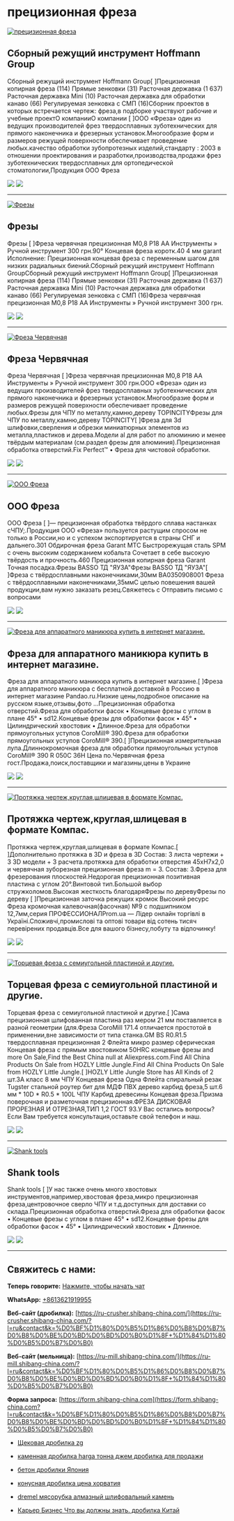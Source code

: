 # прецизионная фреза

<a href="https://swt.shibang-china.com/?l=ru&img&k=%D0%BF%D1%80%D0%B5%D1%86%D0%B8%D0%B7%D0%B8%D0%BE%D0%BD%D0%BD%D0%B0%D1%8F+%D1%84%D1%80%D0%B5%D0%B7%D0%B0" target="_blank">![прецизионная фреза](http://static.shibang-china.com/all-800x300/510.jpg)</a>

## Сборный режущий инструмент Hoffmann Group
Сборный режущий инструмент Hoffmann Group[ ]Прецизионная копирная фреза (114) Прямые зенковки (31) Расточная державка (1 637) Расточная державка Mini (10) Расточная державка для обработки канаво (66) Регулируемая зенковка с СМП (16)Сборник проектов в которых встречается чертеж: фреза,в подборке участвуют рабочие и учебные проектО компанииО компании [ ]ООО &#171;Фреза&#187; один из ведущих производителей фрез твердосплавных зуботехнических для прямого наконечника и фрезерных установок.Многообразие форм и размеров режущей поверхности обеспечивает проведение любых.качество обработки зубопротезных изделий,стандарту : 2003 в отношении проектирования и разработки,производства,продажи фрез зуботехнических твердосплавных для ортопедической стоматологии,Продукция ООО Фреза


<a href="https://whatsapp.shibangsoft.com/WhatsApp.php" target="_blank" title="WhatsApp">![](http://static.shibang-china.com/icon/whatsapp.png)</a> <a href="https://swt.shibang-china.com/?l=ru&icon&k=%D0%BF%D1%80%D0%B5%D1%86%D0%B8%D0%B7%D0%B8%D0%BE%D0%BD%D0%BD%D0%B0%D1%8F+%D1%84%D1%80%D0%B5%D0%B7%D0%B0" target="_blank">![](http://static.shibang-china.com/icon/chat-ru.png)</a>

---

<a href="https://swt.shibang-china.com/?l=ru&img&k=%D0%BF%D1%80%D0%B5%D1%86%D0%B8%D0%B7%D0%B8%D0%BE%D0%BD%D0%BD%D0%B0%D1%8F+%D1%84%D1%80%D0%B5%D0%B7%D0%B0" target="_blank">![Фрезы](http://static.shibang-china.com/all-800x300/1392.jpg)</a>

## Фрезы
Фрезы [ ]Фреза червячная прецизионная М0,8 Р18 АА Инструменты &#187; Ручной инструмент 300 грн.90&#176; Концевая фреза коротк.40 4 мм garant Исполнение: Прецизионная концевая фреза с переменным шагом для низких радиальных биений.Сборный режущий инструмент Hoffmann GroupСборный режущий инструмент Hoffmann Group[ ]Прецизионная копирная фреза (114) Прямые зенковки (31) Расточная державка (1 637) Расточная державка Mini (10) Расточная державка для обработки канаво (66) Регулируемая зенковка с СМП (16)Фреза червячная прецизионная М0,8 Р18 АА Инструменты &#187; Ручной инструмент 300 грн.


<a href="https://whatsapp.shibangsoft.com/WhatsApp.php" target="_blank" title="WhatsApp">![](http://static.shibang-china.com/icon/whatsapp.png)</a> <a href="https://swt.shibang-china.com/?l=ru&icon&k=%D0%BF%D1%80%D0%B5%D1%86%D0%B8%D0%B7%D0%B8%D0%BE%D0%BD%D0%BD%D0%B0%D1%8F+%D1%84%D1%80%D0%B5%D0%B7%D0%B0" target="_blank">![](http://static.shibang-china.com/icon/chat-ru.png)</a>

---

<a href="https://swt.shibang-china.com/?l=ru&img&k=%D0%BF%D1%80%D0%B5%D1%86%D0%B8%D0%B7%D0%B8%D0%BE%D0%BD%D0%BD%D0%B0%D1%8F+%D1%84%D1%80%D0%B5%D0%B7%D0%B0" target="_blank">![Фреза Червячная](http://static.shibang-china.com/all-800x300/850.jpg)</a>

## Фреза Червячная
Фреза Червячная [ ]Фреза червячная прецизионная М0,8 Р18 АА Инструменты &#187; Ручной инструмент 300 грн.ООО &#171;Фреза&#187; один из ведущих производителей фрез твердосплавных зуботехнических для прямого наконечника и фрезерных установок.Многообразие форм и размеров режущей поверхности обеспечивает проведение любых.Фрезы для ЧПУ по металлу,камню,дереву TOPINCITYФрезы для ЧПУ по металлу,камню,дереву TOPINCITY[ ]Фреза для 3d шлифовки,сверления и обрезки миниатюрных элементов из металла,пластиков и дерева.Модели al для работ по алюминию и менее твёрдым материалам (см.раздел фрезы для алюминия).Прецизионная обработка отверстий.Fix Perfect™ • Фреза для чистовой обработки.


<a href="https://whatsapp.shibangsoft.com/WhatsApp.php" target="_blank" title="WhatsApp">![](http://static.shibang-china.com/icon/whatsapp.png)</a> <a href="https://swt.shibang-china.com/?l=ru&icon&k=%D0%BF%D1%80%D0%B5%D1%86%D0%B8%D0%B7%D0%B8%D0%BE%D0%BD%D0%BD%D0%B0%D1%8F+%D1%84%D1%80%D0%B5%D0%B7%D0%B0" target="_blank">![](http://static.shibang-china.com/icon/chat-ru.png)</a>

---

<a href="https://swt.shibang-china.com/?l=ru&img&k=%D0%BF%D1%80%D0%B5%D1%86%D0%B8%D0%B7%D0%B8%D0%BE%D0%BD%D0%BD%D0%B0%D1%8F+%D1%84%D1%80%D0%B5%D0%B7%D0%B0" target="_blank">![ООО Фреза](http://static.shibang-china.com/all-800x300/52.jpg)</a>

## ООО Фреза
ООО Фреза [ ]— прецизионная обработка твёрдого сплава настанках сЧПУ;.Продукция ООО &#171;Фреза&#187; пользуется растущим спросом не только в России,но и с успехом экспортируется в страны СНГ и дальнего.301 Обдирочная фреза Garant МТС Быстрорежущая сталь SPM с очень высоким содержанием кобальта Сочетает в себе высокую твёрдость и прочность.460 Прецизионная копирная фреза Garant Точная посадка.Фрезы BASSO ТД &quot;ЯУЗА&quot;Фрезы BASSO ТД &quot;ЯУЗА&quot;[ ]Фреза с твёрдосплавными наконечниками,30мм BA0350908001 Фреза с твёрдосплавными наконечниками,35ммС целью повешения вашей продукции,вам нужно заказать резец.Свяжетесь с Отправить письмо с вопросами


<a href="https://whatsapp.shibangsoft.com/WhatsApp.php" target="_blank" title="WhatsApp">![](http://static.shibang-china.com/icon/whatsapp.png)</a> <a href="https://swt.shibang-china.com/?l=ru&icon&k=%D0%BF%D1%80%D0%B5%D1%86%D0%B8%D0%B7%D0%B8%D0%BE%D0%BD%D0%BD%D0%B0%D1%8F+%D1%84%D1%80%D0%B5%D0%B7%D0%B0" target="_blank">![](http://static.shibang-china.com/icon/chat-ru.png)</a>

---

<a href="https://swt.shibang-china.com/?l=ru&img&k=%D0%BF%D1%80%D0%B5%D1%86%D0%B8%D0%B7%D0%B8%D0%BE%D0%BD%D0%BD%D0%B0%D1%8F+%D1%84%D1%80%D0%B5%D0%B7%D0%B0" target="_blank">![Фреза для аппаратного маникюра купить в интернет магазине.](http://static.shibang-china.com/all-800x300/1209.jpg)</a>

## Фреза для аппаратного маникюра купить в интернет магазине.
Фреза для аппаратного маникюра купить в интернет магазине.[ ]Фреза для аппаратного маникюра c бесплатной доставкой в Россию в интернет магазине Pandao.ru.Низкие цены,подробное описание на русском языке,отзывы,фото …Прецизионная обработка отверстий.Фреза для обработки фасок • Концевые фрезы с углом в плане 45&#176; • sd12.Концевые фрезы для обработки фасок • 45&#176; • Цилиндрический хвостовик • Длинное.Фреза для обработки прямоугольных уступов CoroMill&#174; 390.Фреза для обработки прямоугольных уступов CoroMill&#174; 390.[ ]Прецизионная измерительная лупа.Длиннокромочная фреза для обработки прямоугольных уступов CoroMill&#174; 390 R 050C 36H Цена по.Червячная фреза гост.Продажа,поиск,поставщики и магазины,цены в Украине


<a href="https://whatsapp.shibangsoft.com/WhatsApp.php" target="_blank" title="WhatsApp">![](http://static.shibang-china.com/icon/whatsapp.png)</a> <a href="https://swt.shibang-china.com/?l=ru&icon&k=%D0%BF%D1%80%D0%B5%D1%86%D0%B8%D0%B7%D0%B8%D0%BE%D0%BD%D0%BD%D0%B0%D1%8F+%D1%84%D1%80%D0%B5%D0%B7%D0%B0" target="_blank">![](http://static.shibang-china.com/icon/chat-ru.png)</a>

---

<a href="https://swt.shibang-china.com/?l=ru&img&k=%D0%BF%D1%80%D0%B5%D1%86%D0%B8%D0%B7%D0%B8%D0%BE%D0%BD%D0%BD%D0%B0%D1%8F+%D1%84%D1%80%D0%B5%D0%B7%D0%B0" target="_blank">![Протяжка чертеж,круглая,шлицевая в формате Компас.](http://static.shibang-china.com/all-800x300/986.jpg)</a>

## Протяжка чертеж,круглая,шлицевая в формате Компас.
Протяжка чертеж,круглая,шлицевая в формате Компас.[ ]Дополнительно протяжка в 3D и фреза в 3D Состав: 3 листа чертежи + 3 3D модели + 3 расчета.протяжка для обработки отверстия 45хН7х2,0 и червячная зуборезная прецизионная фреза m = 3. Состав: 3.Фреза для фрезерования плоскостей.Недорогая прецизионная позитивная пластина с углом 20&#176;.Винтовой тип.Большой выбор стружколомов.Высокая жесткость благодаряФрезы по деревуФрезы по дереву [ ]Прецизионная заточка режущих кромок Высокий ресурс Фреза кромочная калевочная(фасочная) №9 с подшипником 12,7мм,серия ПРОФЕССИОНАЛProm.ua — Лідер онлайн торгівлі в Україні.Споживчі,промислові та оптові товари від сотень тисяч перевірених продавців.Все для вашого бізнесу,побуту та відпочинку!


<a href="https://whatsapp.shibangsoft.com/WhatsApp.php" target="_blank" title="WhatsApp">![](http://static.shibang-china.com/icon/whatsapp.png)</a> <a href="https://swt.shibang-china.com/?l=ru&icon&k=%D0%BF%D1%80%D0%B5%D1%86%D0%B8%D0%B7%D0%B8%D0%BE%D0%BD%D0%BD%D0%B0%D1%8F+%D1%84%D1%80%D0%B5%D0%B7%D0%B0" target="_blank">![](http://static.shibang-china.com/icon/chat-ru.png)</a>

---

<a href="https://swt.shibang-china.com/?l=ru&img&k=%D0%BF%D1%80%D0%B5%D1%86%D0%B8%D0%B7%D0%B8%D0%BE%D0%BD%D0%BD%D0%B0%D1%8F+%D1%84%D1%80%D0%B5%D0%B7%D0%B0" target="_blank">![Торцевая фреза с семиугольной пластиной и другие.](http://static.shibang-china.com/all-800x300/58.jpg)</a>

## Торцевая фреза с семиугольной пластиной и другие.
Торцевая фреза с семиугольной пластиной и другие.[ ]Сама прецизионная шлифованная пластина раз мером 21 мм поставляется в разной геометрии (для.Фреза CoroMill 171.4 отличается простотой в применении,вне зависимости от типа станка.GM BS R0.R1.5 твердосплавная прецизионная 2 Флейта микро размер сферическая Концевая фреза с прямым хвостовиком 50HRC концевые фрезы and more On Sale,Find the Best China null at Aliexpress.com.Find All China Products On Sale from HOZLY Little Jungle.Find All China Products On Sale from HOZLY Little Jungle.[ ]HOZLY Little Jungle Store has All Kinds of 2 шт.3A класс 8 мм ЧПУ Концевая фреза Одна Флейта спиральный резак Tugster стальной роутер бит для МДФ ПВХ дерево карбид фреза,5 шт.6 мм * 10D * R0.5 * 100L ЧПУ Карбид древесины Концевая фреза.Призма поверочная и разметочная прецизионная.ФРЕЗА ДИСКОВАЯ ПРОРЕЗНАЯ И ОТРЕЗНАЯ,ТИП 1,2 ГОСТ 93.У Вас остались вопросы? Если Вам требуется консультация,оставьте свой телефон и наш.


<a href="https://whatsapp.shibangsoft.com/WhatsApp.php" target="_blank" title="WhatsApp">![](http://static.shibang-china.com/icon/whatsapp.png)</a> <a href="https://swt.shibang-china.com/?l=ru&icon&k=%D0%BF%D1%80%D0%B5%D1%86%D0%B8%D0%B7%D0%B8%D0%BE%D0%BD%D0%BD%D0%B0%D1%8F+%D1%84%D1%80%D0%B5%D0%B7%D0%B0" target="_blank">![](http://static.shibang-china.com/icon/chat-ru.png)</a>

---

<a href="https://swt.shibang-china.com/?l=ru&img&k=%D0%BF%D1%80%D0%B5%D1%86%D0%B8%D0%B7%D0%B8%D0%BE%D0%BD%D0%BD%D0%B0%D1%8F+%D1%84%D1%80%D0%B5%D0%B7%D0%B0" target="_blank">![Shank tools](http://static.shibang-china.com/all-800x300/1427.jpg)</a>

## Shank tools
Shank tools [ ]У нас также очень много хвостовых инструментов,например,хвостовая фреза,микро прецизионная фреза,центровочное сверло ЧПУ и т.д.доступных для доставки со склада.Прецизионная обработка отверстий.Фреза для обработки фасок • Концевые фрезы с углом в плане 45&#176; • sd12.Концевые фрезы для обработки фасок • 45&#176; • Цилиндрический хвостовик • Длинное.

<a href="https://whatsapp.shibangsoft.com/WhatsApp.php" target="_blank" title="WhatsApp">![](http://static.shibang-china.com/icon/whatsapp.png)</a> <a href="https://swt.shibang-china.com/?l=ru&icon&k=%D0%BF%D1%80%D0%B5%D1%86%D0%B8%D0%B7%D0%B8%D0%BE%D0%BD%D0%BD%D0%B0%D1%8F+%D1%84%D1%80%D0%B5%D0%B7%D0%B0" target="_blank">![](http://static.shibang-china.com/icon/chat-ru.png)</a>

---
## Свяжитесь с нами:

**Теперь говорите:** [Нажмите, чтобы начать чат](https://swt.shibang-china.com?l=ru&contact&k=%D0%BF%D1%80%D0%B5%D1%86%D0%B8%D0%B7%D0%B8%D0%BE%D0%BD%D0%BD%D0%B0%D1%8F+%D1%84%D1%80%D0%B5%D0%B7%D0%B0)

**WhatsApp:**  [+8613621919955](https://whatsapp.shibangsoft.com/WhatsApp.php)

**Веб-сайт (дробилка):** [https://ru-crusher.shibang-china.com/](https://ru-crusher.shibang-china.com/?l=ru&contact&k=%D0%BF%D1%80%D0%B5%D1%86%D0%B8%D0%B7%D0%B8%D0%BE%D0%BD%D0%BD%D0%B0%D1%8F+%D1%84%D1%80%D0%B5%D0%B7%D0%B0)

**Веб-сайт (мельница):** [https://ru-mill.shibang-china.com/](https://ru-mill.shibang-china.com/?l=ru&contact&k=%D0%BF%D1%80%D0%B5%D1%86%D0%B8%D0%B7%D0%B8%D0%BE%D0%BD%D0%BD%D0%B0%D1%8F+%D1%84%D1%80%D0%B5%D0%B7%D0%B0)

**Форма запроса:** [https://form.shibang-china.com](https://form.shibang-china.com?l=ru&contact&k=%D0%BF%D1%80%D0%B5%D1%86%D0%B8%D0%B7%D0%B8%D0%BE%D0%BD%D0%BD%D0%B0%D1%8F+%D1%84%D1%80%D0%B5%D0%B7%D0%B0)

* [Щековая дробилка zg](../116/%D0%A9%D0%B5%D0%BA%D0%BE%D0%B2%D0%B0%D1%8F%20%D0%B4%D1%80%D0%BE%D0%B1%D0%B8%D0%BB%D0%BA%D0%B0%20zg.md)

* [каменная дробилка harga тонна джем дробилка для продажи](../119/%D0%BA%D0%B0%D0%BC%D0%B5%D0%BD%D0%BD%D0%B0%D1%8F%20%D0%B4%D1%80%D0%BE%D0%B1%D0%B8%D0%BB%D0%BA%D0%B0%20harga%20%D1%82%D0%BE%D0%BD%D0%BD%D0%B0%20%D0%B4%D0%B6%D0%B5%D0%BC%20%D0%B4%D1%80%D0%BE%D0%B1%D0%B8%D0%BB%D0%BA%D0%B0%20%D0%B4%D0%BB%D1%8F%20%D0%BF%D1%80%D0%BE%D0%B4%D0%B0%D0%B6%D0%B8.md)

* [бетон дробилки Япония](../113/%D0%B1%D0%B5%D1%82%D0%BE%D0%BD%20%D0%B4%D1%80%D0%BE%D0%B1%D0%B8%D0%BB%D0%BA%D0%B8%20%D0%AF%D0%BF%D0%BE%D0%BD%D0%B8%D1%8F.md)

* [конусная дробилка цена хорватия](../109/%D0%BA%D0%BE%D0%BD%D1%83%D1%81%D0%BD%D0%B0%D1%8F%20%D0%B4%D1%80%D0%BE%D0%B1%D0%B8%D0%BB%D0%BA%D0%B0%20%D1%86%D0%B5%D0%BD%D0%B0%20%D1%85%D0%BE%D1%80%D0%B2%D0%B0%D1%82%D0%B8%D1%8F.md)

* [dremel мясорубка алмазный шлифовальный камень](../112/dremel%20%D0%BC%D1%8F%D1%81%D0%BE%D1%80%D1%83%D0%B1%D0%BA%D0%B0%20%D0%B0%D0%BB%D0%BC%D0%B0%D0%B7%D0%BD%D1%8B%D0%B9%20%D1%88%D0%BB%D0%B8%D1%84%D0%BE%D0%B2%D0%B0%D0%BB%D1%8C%D0%BD%D1%8B%D0%B9%20%D0%BA%D0%B0%D0%BC%D0%B5%D0%BD%D1%8C.md)

* [Карьер Бизнес Что вы должны знать. дробилка Китай](../110/%D0%9A%D0%B0%D1%80%D1%8C%D0%B5%D1%80%20%D0%91%D0%B8%D0%B7%D0%BD%D0%B5%D1%81%20%D0%A7%D1%82%D0%BE%20%D0%B2%D1%8B%20%D0%B4%D0%BE%D0%BB%D0%B6%D0%BD%D1%8B%20%D0%B7%D0%BD%D0%B0%D1%82%D1%8C.%20%D0%B4%D1%80%D0%BE%D0%B1%D0%B8%D0%BB%D0%BA%D0%B0%20%D0%9A%D0%B8%D1%82%D0%B0%D0%B9.md)